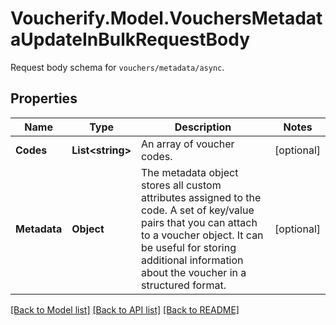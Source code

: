 # Voucherify.Model.VouchersMetadataUpdateInBulkRequestBody
Request body schema for `vouchers/metadata/async`.

## Properties

Name | Type | Description | Notes
------------ | ------------- | ------------- | -------------
**Codes** | **List&lt;string&gt;** | An array of voucher codes. | [optional] 
**Metadata** | **Object** | The metadata object stores all custom attributes assigned to the code. A set of key/value pairs that you can attach to a voucher object. It can be useful for storing additional information about the voucher in a structured format. | [optional] 

[[Back to Model list]](../../README.md#documentation-for-models) [[Back to API list]](../../README.md#documentation-for-api-endpoints) [[Back to README]](../../README.md)

